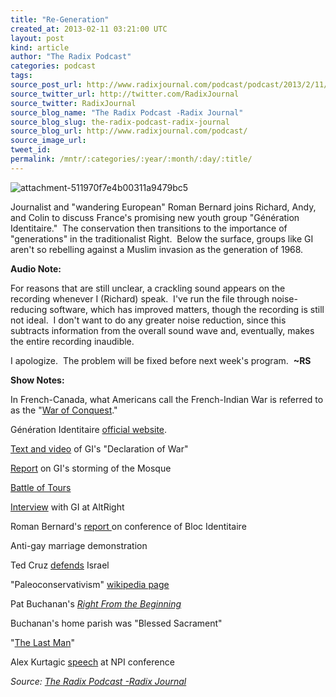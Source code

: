 ```yaml
---
title: "Re-Generation"
created_at: 2013-02-11 03:21:00 UTC
layout: post
kind: article
author: "The Radix Podcast"
categories: podcast
tags: 
source_post_url: http://www.radixjournal.com/podcast/podcast/2013/2/11/generations
source_twitter_url: http://twitter.com/RadixJournal
source_twitter: RadixJournal
source_blog_name: "The Radix Podcast -Radix Journal"
source_blog_slug: the-radix-podcast-radix-journal
source_blog_url: http://www.radixjournal.com/podcast/
source_image_url: 
tweet_id:
permalink: /mntr/:categories/:year/:month/:day/:title/
---
```

<img class="thumb-image" alt="attachment-511970f7e4b00311a9479bc5" data-image="https://static1.squarespace.com/static/51c946cde4b0f05142538988/5298e223e4b008c3d680f470/5298e278e4b008c3d680f808/1385751293710/screenshot_2011.png" data-image-dimensions="657x346" data-image-focal-point="0.5,0.5" data-load="false" data-image-id="5298e278e4b008c3d680f808" data-type="image" src="https://static1.squarespace.com/static/51c946cde4b0f05142538988/5298e223e4b008c3d680f470/5298e278e4b008c3d680f808/1385751293710/screenshot_2011.png?format=1000w" />
          
        

        

      
    
    
  






<p>Journalist and "wandering European" Roman Bernard joins Richard, Andy, and Colin to discuss France's promising new youth group "Génération Identitaire."&nbsp; The conservation then transitions to the importance of "generations" in the traditionalist Right.&nbsp; Below the surface, groups like GI aren't so rebelling against a Muslim invasion as the generation of 1968. &nbsp;</p><p><strong>Audio Note:</strong></p><p>For reasons that are still unclear, a crackling sound appears on the recording whenever I (Richard) speak.&nbsp; I've run the file through noise-reducing software, which has improved matters, though the recording is still not ideal.&nbsp; I don't want to do any greater noise reduction, since this subtracts information from the overall sound wave and, eventually, makes the entire recording inaudible. &nbsp;</p><p>I apologize.&nbsp; The problem will be fixed before next week's program.&nbsp; <strong>~RS</strong></p><p><strong>Show Notes:&nbsp;</strong></p><p>In French-Canada, what Americans call the French-Indian War is referred to as the "<a href="http://en.wikipedia.org/wiki/French_and_Indian_War">War of Conquest</a>."</p><p>Génération Identitaire <a href="http://www.generation-identitaire.com/">official website</a>.</p><p><a href="http://www.liveleak.com/view?i=aea_1349608822">Text and video</a> of GI's "Declaration of War"&nbsp;</p><p><a href="http://www.huffingtonpost.com/2012/10/20/farright-protesters-storm_n_1992268.html">Report</a> on GI's storming of the Mosque</p><p><a href="http://en.wikipedia.org/wiki/Battle_of_Tours">Battle of Tours</a></p><p><a href="http://www.alternativeright.com/main/the-magazine/europa-nostra/">Interview</a> with GI at AltRight</p><p>Roman Bernard's <a href="http://www.alternativeright.com/main/blogs/euro-centric/remaking-a-people/">report </a>on conference of Bloc Identitaire</p><p>Anti-gay marriage demonstration&nbsp;</p><p>Ted Cruz <a href="http://www.youtube.com/watch?v=9g6MNWiLSeo">defends</a> Israel</p><p>"Paleoconservativism" <a href="http://en.wikipedia.org/wiki/Paleoconservatism">wikipedia page</a></p><p>Pat Buchanan's <em><a href="http://www.amazon.com/Right-Beginning-Patrick-J-Buchanan/dp/0786102152">Right From the Beginning</a></em></p><p>Buchanan's home parish was "Blessed Sacrament"</p><p>"<a href="http://en.wikipedia.org/wiki/The_Last_Man">The Last Man</a>"</p><p>Alex Kurtagic <a href="http://www.counter-currents.com/2011/09/masters-of-the-universe/">speech</a> at NPI conference</p><div class="">
    <i>Source: <a href="http://www.radixjournal.com/podcast/">The Radix Podcast -Radix Journal</a></i>
</div>
